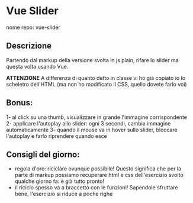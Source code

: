 # Vue Slider
nome repo: vue-slider

## Descrizione
Partendo dal markup della versione svolta in js plain, rifare lo slider ma questa volta usando Vue.

**ATTENZIONE**
A differenza di quanto detto in classe vi ho già copiato io lo scheletro dell'HTML (ma non ho modificato il CSS, quello dovete farlo voi)

## Bonus:
1- al click su una thumb, visualizzare in grande l'immagine corrispondente
2- applicare l'autoplay allo slider: ogni 3 secondi, cambia immagine automaticamente
3- quando il mouse va in hover sullo slider, bloccare l'autoplay e farlo riprendere quando esce

## Consigli del giorno:
- regola d'oro: riciclare ovunque possibile! Questo significa che per la parte di markup possiamo recuperare html e css dell'esercizio svolto qualche giorno fa: è già tutto pronto!
- il riciclo spesso va a braccetto con le funzioni! Sapendole sfruttare bene, l'esercizio si riduce a poche righe 
